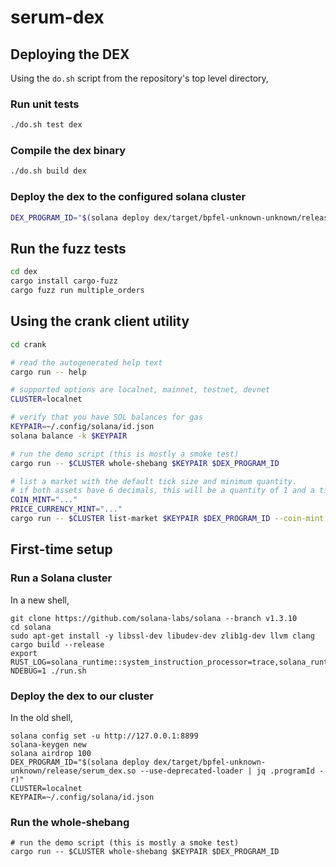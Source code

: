 # serum-dex

## Deploying the DEX

Using the `do.sh` script from the repository's top level directory,

### Run unit tests

```bash
./do.sh test dex
```

### Compile the dex binary

```bash
./do.sh build dex
```

### Deploy the dex to the configured solana cluster

```bash
DEX_PROGRAM_ID="$(solana deploy dex/target/bpfel-unknown-unknown/release/serum_dex.so --use-deprecated-loader | jq .programId -r)"
```

## Run the fuzz tests

```bash
cd dex
cargo install cargo-fuzz
cargo fuzz run multiple_orders
```

## Using the crank client utility

```bash
cd crank

# read the autogenerated help text
cargo run -- help

# supported options are localnet, mainnet, testnet, devnet
CLUSTER=localnet

# verify that you have SOL balances for gas
KEYPAIR=~/.config/solana/id.json
solana balance -k $KEYPAIR

# run the demo script (this is mostly a smoke test)
cargo run -- $CLUSTER whole-shebang $KEYPAIR $DEX_PROGRAM_ID

# list a market with the default tick size and minimum quantity.
# if both assets have 6 decimals, this will be a quantity of 1 and a tick size of 0.01
COIN_MINT="..."
PRICE_CURRENCY_MINT="..."
cargo run -- $CLUSTER list-market $KEYPAIR $DEX_PROGRAM_ID --coin-mint $COIN_MINT --pc-mint $PRICE_CURRENCY_MINT
```

## First-time setup

### Run a Solana cluster

In a new shell,

```
git clone https://github.com/solana-labs/solana --branch v1.3.10
cd solana
sudo apt-get install -y libssl-dev libudev-dev zlib1g-dev llvm clang
cargo build --release
export RUST_LOG=solana_runtime::system_instruction_processor=trace,solana_runtime::message_processor=info,solana_bpf_loader=debug,solana_rbpf=debug
NDEBUG=1 ./run.sh
```

### Deploy the dex to our cluster

In the old shell,

```
solana config set -u http://127.0.0.1:8899
solana-keygen new
solana airdrop 100
DEX_PROGRAM_ID="$(solana deploy dex/target/bpfel-unknown-unknown/release/serum_dex.so --use-deprecated-loader | jq .programId -r)"
CLUSTER=localnet
KEYPAIR=~/.config/solana/id.json
```

### Run the whole-shebang

```
# run the demo script (this is mostly a smoke test)
cargo run -- $CLUSTER whole-shebang $KEYPAIR $DEX_PROGRAM_ID
```
